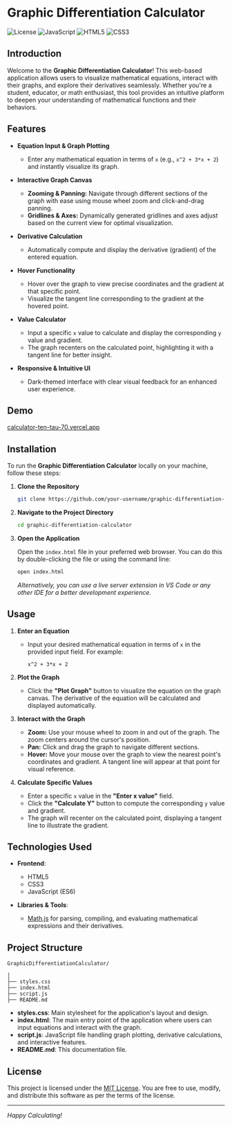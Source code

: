 # Graphic Differentiation Calculator

![License](https://img.shields.io/badge/license-MIT-blue.svg)
![JavaScript](https://img.shields.io/badge/JavaScript-%23323330.svg?logo=javascript&logoColor=%23F7DF1E)
![HTML5](https://img.shields.io/badge/HTML5-%23E34F26.svg?logo=html5&logoColor=white)
![CSS3](https://img.shields.io/badge/CSS3-%231572B6.svg?logo=css3&logoColor=white)

## Introduction

Welcome to the **Graphic Differentiation Calculator**! This web-based application allows users to visualize mathematical equations, interact with their graphs, and explore their derivatives seamlessly. Whether you're a student, educator, or math enthusiast, this tool provides an intuitive platform to deepen your understanding of mathematical functions and their behaviors.

## Features

- **Equation Input & Graph Plotting**
  - Enter any mathematical equation in terms of `x` (e.g., `x^2 + 3*x + 2`) and instantly visualize its graph.

- **Interactive Graph Canvas**
  - **Zooming & Panning:** Navigate through different sections of the graph with ease using mouse wheel zoom and click-and-drag panning.
  - **Gridlines & Axes:** Dynamically generated gridlines and axes adjust based on the current view for optimal visualization.

- **Derivative Calculation**
  - Automatically compute and display the derivative (gradient) of the entered equation.

- **Hover Functionality**
  - Hover over the graph to view precise coordinates and the gradient at that specific point.
  - Visualize the tangent line corresponding to the gradient at the hovered point.

- **Value Calculator**
  - Input a specific `x` value to calculate and display the corresponding `y` value and gradient.
  - The graph recenters on the calculated point, highlighting it with a tangent line for better insight.

- **Responsive & Intuitive UI**
  - Dark-themed interface with clear visual feedback for an enhanced user experience.

## Demo

[calculator-ten-tau-70.vercel.app](https://calculator-ten-tau-70.vercel.app)

## Installation

To run the **Graphic Differentiation Calculator** locally on your machine, follow these steps:

1. **Clone the Repository**

   ```bash
   git clone https://github.com/your-username/graphic-differentiation-calculator.git
   ```

2. **Navigate to the Project Directory**

   ```bash
   cd graphic-differentiation-calculator
   ```

3. **Open the Application**

   Open the `index.html` file in your preferred web browser. You can do this by double-clicking the file or using the command line:

   ```bash
   open index.html
   ```

   *Alternatively, you can use a live server extension in VS Code or any other IDE for a better development experience.*

## Usage

1. **Enter an Equation**

   - Input your desired mathematical equation in terms of `x` in the provided input field. For example:
     ```
     x^2 + 3*x + 2
     ```

2. **Plot the Graph**

   - Click the **"Plot Graph"** button to visualize the equation on the graph canvas. The derivative of the equation will be calculated and displayed automatically.

3. **Interact with the Graph**

   - **Zoom:** Use your mouse wheel to zoom in and out of the graph. The zoom centers around the cursor's position.
   - **Pan:** Click and drag the graph to navigate different sections.
   - **Hover:** Move your mouse over the graph to view the nearest point's coordinates and gradient. A tangent line will appear at that point for visual reference.

4. **Calculate Specific Values**

   - Enter a specific `x` value in the **"Enter x value"** field.
   - Click the **"Calculate Y"** button to compute the corresponding `y` value and gradient.
   - The graph will recenter on the calculated point, displaying a tangent line to illustrate the gradient.

## Technologies Used

- **Frontend**:
  - HTML5
  - CSS3
  - JavaScript (ES6)
  
- **Libraries & Tools**:
  - [Math.js](https://mathjs.org/) for parsing, compiling, and evaluating mathematical expressions and their derivatives.

## Project Structure

```
GraphicDifferentiationCalculator/

│
├── styles.css
├── index.html
├── script.js
├── README.md

```

- **styles.css**: Main stylesheet for the application's layout and design.
- **index.html**: The main entry point of the application where users can input equations and interact with the graph.
- **script.js**: JavaScript file handling graph plotting, derivative calculations, and interactive features.
- **README.md**: This documentation file.

## License

This project is licensed under the [MIT License](LICENSE). You are free to use, modify, and distribute this software as per the terms of the license.

---

*Happy Calculating!*
```
